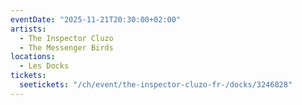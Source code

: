 ```yaml
---
eventDate: "2025-11-21T20:30:00+02:00"
artists:
  - The Inspector Cluzo
  - The Messenger Birds
locations:
  - Les Docks
tickets:
  seetickets: "/ch/event/the-inspector-cluzo-fr-/docks/3246828"
---
```

